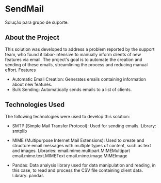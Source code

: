 # SendMail
Solução para grupo de suporte.


## About the Project

This solution was developed to address a problem reported by the support team, who found it labor-intensive to manually inform clients of new features via email. The project's goal is to automate the creation and sending of these emails, streamlining the process and reducing manual effort.
Features

- Automatic Email Creation: Generates emails containing information about new features.
- Bulk Sending: Automatically sends emails to a list of clients.

## Technologies Used

The following technologies were used to develop this solution:

- SMTP (Simple Mail Transfer Protocol): Used for sending emails.
        Library: smtplib

- MIME (Multipurpose Internet Mail Extensions): Used to create and structure email messages with multiple types of content, such as text and images.
        Libraries:
            email.mime.multipart.MIMEMultipart
            email.mime.text.MIMEText
            email.mime.image.MIMEImage

- Pandas: Data analysis library used for data manipulation and reading, in this case, to read and process the CSV file containing client data.
        Library: pandas
